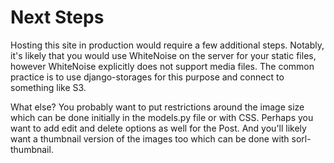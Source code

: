 # Next Steps

Hosting this site in production would require a few additional steps. Notably, it's likely that you would use WhiteNoise on the server for your static files, however WhiteNoise explicitly does not support media files. The common practice is to use django-storages for this purpose and connect to something like S3.

What else? You probably want to put restrictions around the image size which can be done initially in the models.py file or with CSS. Perhaps you want to add edit and delete options as well for the Post. And you'll likely want a thumbnail version of the images too which can be done with sorl-thumbnail.
